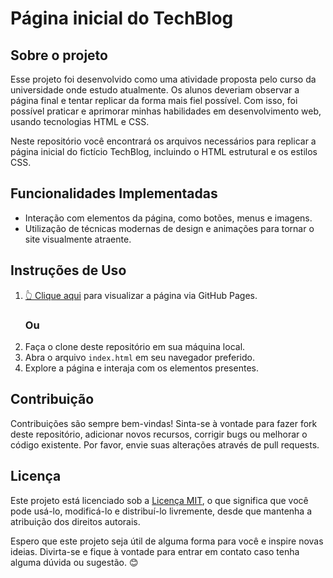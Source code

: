# Página inicial do TechBlog
<h2>Sobre o projeto</h2>
<p>Esse projeto foi desenvolvido como uma atividade proposta pelo curso da universidade onde estudo atualmente. Os alunos deveriam observar a página final e tentar replicar da forma mais fiel possível. Com isso, foi possível praticar e aprimorar minhas habilidades em desenvolvimento web, usando tecnologias HTML e CSS.</p>
<p>Neste repositório você encontrará os arquivos necessários para replicar a página inicial do fictício TechBlog, incluindo o HTML estrutural e os estilos CSS.</p>

 <h2>Funcionalidades Implementadas</h2>
  <ul>
    <li>Interação com elementos da página, como botões, menus e imagens.</li>
    <li>Utilização de técnicas modernas de design e animações para tornar o site visualmente atraente.</li>
  </ul>

  <h2>Instruções de Uso</h2>
  <ol>
    <li><a href="https://joaolucassousa.github.io/Site-TechBlog/">👆 Clique aqui</a> para visualizar a página via GitHub Pages.</li>
    <h3>Ou</h3>
    <li>Faça o clone deste repositório em sua máquina local.</li>
    <li>Abra o arquivo <code>index.html</code> em seu navegador preferido.</li>
    <li>Explore a página e interaja com os elementos presentes.</li>
  </ol>

  <h2>Contribuição</h2>
  <p>Contribuições são sempre bem-vindas! Sinta-se à vontade para fazer fork deste repositório, adicionar novos recursos, corrigir bugs ou melhorar o código existente. Por favor, envie suas alterações através de pull requests.</p>

  <h2>Licença</h2>
  <p>Este projeto está licenciado sob a <a href="LICENSE">Licença MIT</a>, o que significa que você pode usá-lo, modificá-lo e distribuí-lo livremente, desde que mantenha a atribuição dos direitos autorais.</p>

  <p>Espero que este projeto seja útil de alguma forma para você e inspire novas ideias. Divirta-se e fique à vontade para entrar em contato caso tenha alguma dúvida ou sugestão. 😊</p>
  
